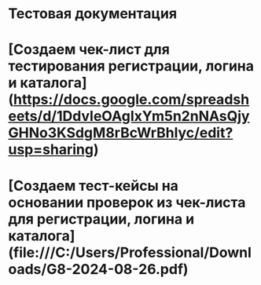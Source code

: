 # Тестовая документация
# [Создаем чек-лист для тестирования регистрации, логина и каталога] (https://docs.google.com/spreadsheets/d/1DdvIeOAgIxYm5n2nNAsQjyGHNo3KSdgM8rBcWrBhlyc/edit?usp=sharing)
# [Создаем тест-кейсы на основании проверок из чек-листа для регистрации, логина и каталога] (file:///C:/Users/Professional/Downloads/G8-2024-08-26.pdf)
